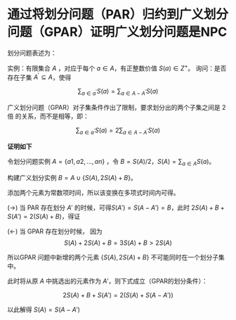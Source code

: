 # 通过将划分问题（PAR）归约到广义划分问题（GPAR）证明广义划分问题是NPC

划分问题表述为：

实例：有限集合 $A$ ，对应于每个 $a \in A$，有正整数价值 $S(a) \in Z^{+}$。
询问：是否存在子集 $A^{\prime} \subseteq A$，使得 

$$\sum_{a \in a^{\prime}} S(a)=\sum_{a \in A-A^{\prime}} S(a)$$

广义划分问题（GPAR）对子集条件作出了限制，要求划分出的两个子集之间是 2倍 的关系，而不是相等，即：

$$\sum_{a \in a^{\prime}} S(a)= 2\sum_{a \in A-A^{\prime}} S(a)$$


**证明如下**

令划分问题实例 $A=\{a1,a2,...,an\}$ ，令 $B=S(A)/2$，$S(A)=\sum_{a\in A}S(a)$。


构建广义划分实例 $B=A \cup \{S(A),2S(A)+B\}$。

添加两个元素为常数项时间，所以该变换在多项式时间内可得。


(->) 当 PAR 存在划分 $A'$ 的时候，可得$S(A')=S(A-A')=B$，此时 $2S(A)+B+S(A') = 2(S(A)+B)$，得证

(<-) 当 GPAR 存在划分时候，
因为 
$$S(A)+2S(A)+B=3S(A)+B>2S(A)$$ 

所以GPAR 问题中新增的两个元素 $\{S(A),2S(A)+B\}$ 不可能同时在一个划分子集中。

此时将从原 $A$ 中挑选出的元素作为 $A'$，则下式成立（GPAR的划分条件）：

$$2S(A)+B+S(A')=2(S(A)+S(A-A'))$$

以此解得 $S(A)=S(A-A')$

